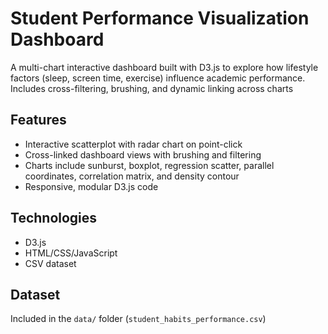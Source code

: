# Student Performance Visualization Dashboard

A multi-chart interactive dashboard built with D3.js to explore how lifestyle factors (sleep, screen time, exercise) influence academic performance. Includes cross-filtering, brushing, and dynamic linking across charts

## Features
- Interactive scatterplot with radar chart on point-click
- Cross-linked dashboard views with brushing and filtering
- Charts include sunburst, boxplot, regression scatter, parallel coordinates, correlation matrix, and density contour
- Responsive, modular D3.js code

## Technologies
- D3.js
- HTML/CSS/JavaScript
- CSV dataset

## Dataset
Included in the `data/` folder (`student_habits_performance.csv`)
